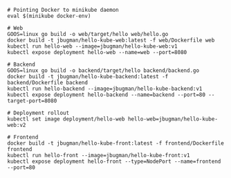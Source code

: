 
    # Pointing Docker to minikube daemon
    eval $(minikube docker-env)

    # Web
    GOOS=linux go build -o web/target/hello web/hello.go
    docker build -t jbugman/hello-kube-web:latest -f web/Dockerfile web
    kubectl run hello-web --image=jbugman/hello-kube-web:v1
    kubectl expose deployment hello-web --name=web --port=8080

    # Backend
    GOOS=linux go build -o backend/target/hello backend/backend.go
    docker build -t jbugman/hello-kube-backend:latest -f backend/Dockerfile backend
    kubectl run hello-backend --image=jbugman/hello-kube-backend:v1
    kubectl expose deployment hello-backend --name=backend --port=80 --target-port=8080

    # Deployment rollout
    kubectl set image deployment/hello-web hello-web=jbugman/hello-kube-web:v2

    # Frontend
    docker build -t jbugman/hello-kube-front:latest -f frontend/Dockerfile frontend
    kubectl run hello-front --image=jbugman/hello-kube-front:v1
    kubectl expose deployment hello-front --type=NodePort --name=frontend --port=80
